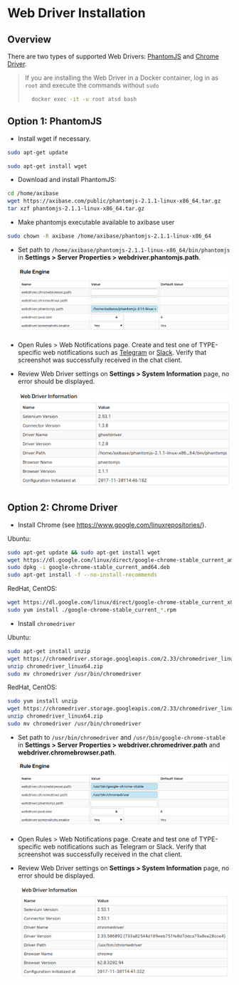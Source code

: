 # Web Driver Installation

## Overview

There are two types of supported Web Drivers: [PhantomJS](http://phantomjs.org/) and [Chrome Driver](https://sites.google.com/a/chromium.org/chromedriver/).

> If you are installing the Web Driver in a Docker container, log in as `root` and execute the commands without `sudo`
>
> ```bash
>   docker exec -it -u root atsd bash
> ```

## Option 1: PhantomJS

* Install wget if necessary.

```bash
sudo apt-get update
```

```bash
sudo apt-get install wget
```

* Download and install PhantomJS:

```bash
cd /home/axibase
wget https://axibase.com/public/phantomjs-2.1.1-linux-x86_64.tar.gz
tar xzf phantomjs-2.1.1-linux-x86_64.tar.gz
```

* Make phantomjs executable available to axibase user 

```bash
sudo chown -R axibase /home/axibase/phantomjs-2.1.1-linux-x86_64
```

* Set path to `/home/axibase/phantomjs-2.1.1-linux-x86_64/bin/phantomjs` in **Settings > Server Properties > webdriver.phantomjs.path**.

    ![](images/webdriver.phantomjs.path.png)
    
* Open Rules > Web Notifications page. Create and test one of TYPE-specific web notifications such as [Telegram](telegram.md) or [Slack](slack.md). Verify that screenshot was successfully received in the chat client.
    
* Review Web Driver settings on **Settings > System Information** page, no error should be displayed.

    ![](images/webdriver-settings_1.png)


## Option 2: Chrome Driver

* Install Сhrome (see https://www.google.com/linuxrepositories/).

Ubuntu:

```bash
sudo apt-get update && sudo apt-get install wget
wget https://dl.google.com/linux/direct/google-chrome-stable_current_amd64.deb
sudo dpkg -i google-chrome-stable_current_amd64.deb
sudo apt-get install -f --no-install-recommends
```

RedHat, CentOS:

```bash
wget https://dl.google.com/linux/direct/google-chrome-stable_current_x86_64.rpm
sudo yum install ./google-chrome-stable_current_*.rpm
```

* Install `chromedriver`

Ubuntu:

```bash
sudo apt-get install unzip
wget https://chromedriver.storage.googleapis.com/2.33/chromedriver_linux64.zip
unzip chromedriver_linux64.zip
sudo mv chromedriver /usr/bin/chromedriver
```

RedHat, CentOS:

```bash
sudo yum install unzip
wget https://chromedriver.storage.googleapis.com/2.33/chromedriver_linux64.zip
unzip chromedriver_linux64.zip
sudo mv chromedriver /usr/bin/chromedriver
```
* Set path to `/usr/bin/chromedriver` and `/usr/bin/google-chrome-stable` in **Settings > Server Properties > webdriver.chromedriver.path** and **webdriver.chromebrowser.path**.

    ![](images/webdriver-google.png)

* Open Rules > Web Notifications page. Create and test one of TYPE-specific web notifications such as Telegram or Slack. Verify that screenshot was successfully received in the chat client.

* Review Web Driver settings on **Settings > System Information** page, no error should be displayed.

    ![](images/webdriver-settings_2.png)
